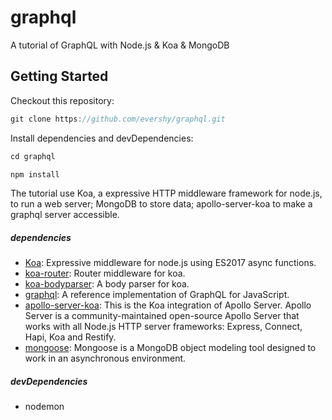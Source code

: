 # graphql
A tutorial of GraphQL with Node.js &amp; Koa &amp; MongoDB

## Getting Started

Checkout this repository:

```javascript
git clone https://github.com/evershy/graphql.git
```
Install dependencies and devDependencies:

```javascript
cd graphql

npm install
```

The tutorial use Koa, a expressive HTTP middleware framework for node.js, to run a web server; MongoDB to store data; apollo-server-koa to make a graphql server accessible.

##### dependencies

* [Koa](https://github.com/koajs/koa): Expressive middleware for node.js using ES2017 async functions.
* [koa-router](https://github.com/alexmingoia/koa-router): Router middleware for koa.
* [koa-bodyparser](https://github.com/koajs/bodyparser): A body parser for koa.
* [graphql](https://github.com/graphql/graphql-js): A reference implementation of GraphQL for JavaScript.
* [apollo-server-koa](https://github.com/apollographql/apollo-server/tree/master/packages/apollo-server-koa): This is the Koa integration of Apollo Server. Apollo Server is a community-maintained open-source Apollo Server that works with all Node.js HTTP server frameworks: Express, Connect, Hapi, Koa and Restify.
* [mongoose](https://github.com/Automattic/mongoose): Mongoose is a MongoDB object modeling tool designed to work in an asynchronous environment.

##### devDependencies

* nodemon



